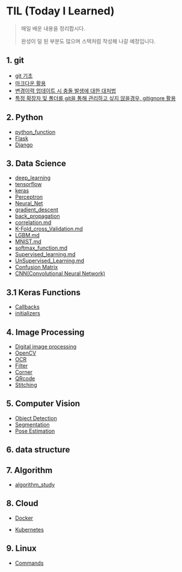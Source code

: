 # TIL (Today I Learned)

> 매일 배운 내용을 정리합시다.
>
> 완성이 덜 된 부분도 많으며 스택처럼 작성해 나갈 예정입니다.



## 1. git

* [git 기초](./git/git.md)
* [마크다운 활용](./git/markdown.md)
* [변경이력 업데이트 시 충돌 발생에 대한 대처법](./git/How%20to%20resolve%20errors%20during%20push-pull.md)
* [특정 확장자 및 폴더를 git을 통해 관리하고 싶지 않을경우, gitignore 활용](./git/gitignore.md)

## 2. Python

- [python_function](python/python_function.md)
- [Flask](python/Flask.md)
- [Django](python/)

## 3. Data Science

- [deep_learning](https://github.com/madfalc0n/TIL/blob/master/data_science/Deep_Learning.md)
- [tensorflow](https://github.com/madfalc0n/TIL/blob/master/data_science/Tensorflow.md)
- [keras](https://github.com/madfalc0n/TIL/blob/master/data_science/Keras.md)
- [Perceptron](https://github.com/madfalc0n/TIL/blob/master/data_science/Perceptron.md)
- [Neural_Net](data_science/Neural_Network.md)
- [gradient_descent](https://github.com/madfalc0n/TIL/blob/master/data_science/gradient_descent.md)
- [back_propagation](https://github.com/madfalc0n/TIL/blob/master/data_science/back_propagation.md)
- [correlation.md](https://github.com/madfalc0n/TIL/blob/master/data_science/correlation.md)
- [K-Fold_cross_Validation.md](https://github.com/madfalc0n/TIL/blob/master/data_science/K-Fold_cross_Validation.md)
- [LGBM.md](https://github.com/madfalc0n/TIL/blob/master/data_science/LGBM.md)
- [MNIST.md](https://github.com/madfalc0n/TIL/blob/master/data_science/MNIST.md)
- [softmax_function.md](https://github.com/madfalc0n/TIL/blob/master/data_science/softmax_function.md)
- [Supervised_learning.md](https://github.com/madfalc0n/TIL/blob/master/data_science/Supervised_learning.md)
- [UnSupervised_Learning.md](https://github.com/madfalc0n/TIL/blob/master/data_science/UnSupervised_Learning.md)
- [Confusion Matrix](https://github.com/madfalc0n/TIL/blob/master/data_science/Confusion_Matrix.md)
- [CNN(Convolutional Neural Network)](https://github.com/madfalc0n/TIL/blob/master/data_science/CNN.md)



## 3.1 Keras Functions

- [Callbacks](/data_science/Keras_callback_Function.md)
- [ initializers](/data_science)



## 4. Image Processing

- [Digital image processing](https://github.com/madfalc0n/TIL/blob/master/computer_processing/Digital_image_processing.md)
- [OpenCV](https://github.com/madfalc0n/TIL/blob/master/computer_processing/OpenCV.md)
- [OCR](computer_processing/use_OCR.md)
- [Filter](computer_processing/filter.md)
- [Corner](computer_processing/Corner.md)
- [QRcode](computer_processing/QRCODE.md)
- [Stitching](computer_processing/stitching.md)



## 5. Computer Vision

- [Object Detection](computer_processing/Object_detection.md)
- [Segmentation](computer_processing/Segmentation.md)
- [Pose Estimation](computer_processing/Pose_Estimation.md)



## 6. data structure





## 7. Algorithm

- [algorithm_study](algorithm_study/algorithm_study/README.md)



## 8. Cloud

- [Docker](Cloud/Docker)

- [Kubernetes]()



## 9. Linux

- [Commands](Linux/Linux_command.md)